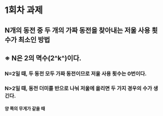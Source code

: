 # 1회차 과제
## N개의 동전 중 두 개의 가짜 동전을 찾아내는 저울 사용 횟수가 최소인 방법
## ※ N은 2의 멱수(2^k^)이다.

### N=2일 때, 두 동전 모두 가짜 동전이므로 저울 사용 횟수는 0번이다.
### N>2일 때, 동전 더미를 반으로 나눠 저울에 올리면 두 가지 경우의 수가 생긴다.
#### 양 쪽의 무게가 같을 때
